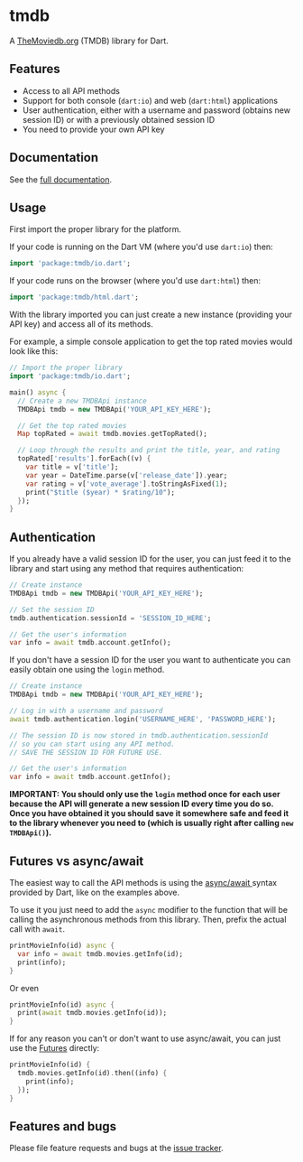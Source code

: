 # tmdb

A [TheMoviedb.org][apidocs] (TMDB) library for Dart.

## Features

- Access to all API methods
- Support for both console (`dart:io`) and web (`dart:html`) applications
- User authentication, either with a username and password (obtains new session ID) or with a previously obtained session ID
- You need to provide your own API key

## Documentation

See the [full documentation](https://www.dartdocs.org/documentation/tmdb/latest).

## Usage

First import the proper library for the platform.

If your code is running on the Dart VM (where you'd use `dart:io`) then:
```dart
import 'package:tmdb/io.dart';
```
If your code runs on the browser (where you'd use `dart:html`) then:
```dart
import 'package:tmdb/html.dart';
```

With the library imported you can just create a new instance (providing your API key) and access all of its methods.

For example, a simple console application to get the top rated movies would look like this:
```dart
// Import the proper library
import 'package:tmdb/io.dart';

main() async {
  // Create a new TMDBApi instance
  TMDBApi tmdb = new TMDBApi('YOUR_API_KEY_HERE');

  // Get the top rated movies
  Map topRated = await tmdb.movies.getTopRated();

  // Loop through the results and print the title, year, and rating
  topRated['results'].forEach((v) {
    var title = v['title'];
    var year = DateTime.parse(v['release_date']).year;
    var rating = v['vote_average'].toStringAsFixed(1);
    print("$title ($year) * $rating/10");
  });
}
```

## Authentication

If you already have a valid session ID for the user, you can just feed it to the library and start using any method that requires authentication:
```dart
// Create instance
TMDBApi tmdb = new TMDBApi('YOUR_API_KEY_HERE');

// Set the session ID
tmdb.authentication.sessionId = 'SESSION_ID_HERE';

// Get the user's information
var info = await tmdb.account.getInfo();

```

If you don't have a session ID for the user you want to authenticate you can easily obtain one using the `login` method.
```dart
// Create instance
TMDBApi tmdb = new TMDBApi('YOUR_API_KEY_HERE');

// Log in with a username and password
await tmdb.authentication.login('USERNAME_HERE', 'PASSWORD_HERE');

// The session ID is now stored in tmdb.authentication.sessionId
// so you can start using any API method.
// SAVE THE SESSION ID FOR FUTURE USE.

// Get the user's information
var info = await tmdb.account.getInfo();

```

**IMPORTANT: You should only use the `login` method once for each user because the API will generate a new session ID every time you do so. Once you have obtained it you should save it somewhere safe and feed it to the library whenever you need to (which is usually right after calling `new TMDBApi()`).**

## Futures vs async/await

The easiest way to call the API methods is using the [async/await ][async] syntax provided by Dart, like on the examples above.

To use it you just need to add the `async` modifier to the function that will be calling the asynchronous methods from this library. Then, prefix the actual call with `await`.
```dart
printMovieInfo(id) async {
  var info = await tmdb.movies.getInfo(id);
  print(info);
}
```
Or even
```dart
printMovieInfo(id) async {
  print(await tmdb.movies.getInfo(id));
}
```

If for any reason you can't or don't want to use async/await, you can just use the [Futures][future] directly:
```dart
printMovieInfo(id) {
  tmdb.movies.getInfo(id).then((info) {
    print(info);
  });
}
```

## Features and bugs

Please file feature requests and bugs at the [issue tracker][tracker].

[apidocs]: http://docs.themoviedb.apiary.io/
[async]: https://www.dartlang.org/articles/await-async/
[future]: https://api.dartlang.org/1.13.1/dart-async/Future-class.html
[tracker]: https://github.com/jsayol/dart-tmdb/issues
